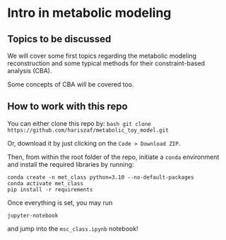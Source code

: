 # Intro in metabolic modeling

## Topics to be discussed

We will cover some first topics regarding the metabolic modeling reconstruction and
some typical methods for their constraint-based analysis (CBA). 

Some concepts of CBA will be covered too. 



## How to work with this repo 

You can either clone this repo by: 
    ```bash
    git clone https://github.com/hariszaf/metabolic_toy_model.git
    ```

Or, download it by just clicking on the `Code > Download ZIP`.

Then, from within the root folder of the repo, initiate a `conda` environment and install the required libraries by running:

    conda create -n met_class python=3.10 --no-default-packages
    conda activate met_class
    pip install -r requirements

Once everything is set, you may run 

    jupyter-notebook 

and jump into the `msc_class.ipynb` notebook!




